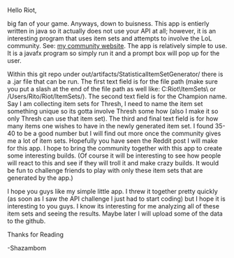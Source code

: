 Hello Riot, 

big fan of your game. Anyways, down to buisness.
This app is entierly written in java so it actually does not use your API at all; however, it is an interesting program 
that uses item sets and attempts to involve the LoL community. See: <a href="shazambom.com">my community website</a>. 
The app is relatively simple to use. It is a javafx program so simply run it and a prompt box will pop up for the user.

Within this git repo under out/artifacts/StatisticalItemSetGenerator/ there is a .jar file that can be run. The first text
field is for the file path (make sure you put a slash at the end of the file path as well like: C:Riot\ItemSets\ or /Users/Rito/Riot/ItemSets/).
The second text field is for the Champion name. Say I am collecting item sets for Thresh, I need to name the item set 
something unique so its gotta involve Thresh some how (also I make it so only Thresh can use that item set). The third 
and final text field is for how many items one wishes to have in the newly generated item set. I found 35-40 to be a good number
but I will find out more once the community gives me a lot of item sets. Hopefully you have seen the Reddit post I will 
make for this app. I hope to bring the community together with this app to create some interesting builds. (Of course 
it will be interesting to see how people will react to this and see if they will troll it and make crazy builds. It 
would be fun to challenge friends to play with only these item sets that are generated by the app.)

I hope you guys like my simple little app. I threw it together pretty quickly (as soon as I saw the API challenge I just 
had to start coding) but I hope it is interesting to you guys. I know its interesting for me analyzing all of these item 
sets and seeing the results. Maybe later I will upload some of the data to the github. 

Thanks for Reading

-Shazambom
